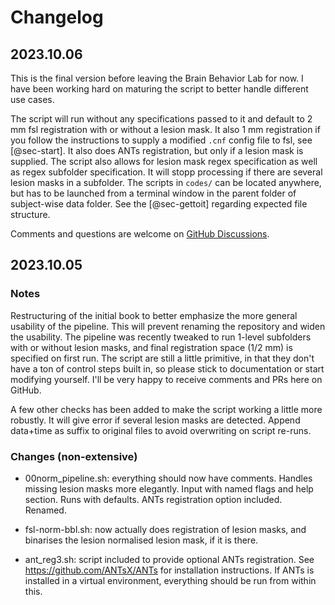 # Changelog

## 2023.10.06

This is the final version before leaving the Brain Behavior Lab for now. I have been working hard on maturing the script to better handle different use cases.

The script will run without any specifications passed to it and default to 2 mm fsl registration with or without a lesion mask. It also 1 mm registration if you follow the instructions to supply a modified `.cnf` config file to fsl, see [@sec-start]. It also does ANTs registration, but only if a lesion mask is supplied. The script also allows for lesion mask regex specification as well as regex subfolder specification. It will stopp processing if there are several lesion masks in a subfolder. The scripts in `codes/` can be located anywhere, but has to be launched from a terminal window in the parent folder of subject-wise data folder. See the [@sec-gettoit] regarding expected file structure.

Comments and questions are welcome on [GitHub Discussions](https://github.com/agdamsbo/normalisation-pipeline/discussions).


## 2023.10.05

### Notes

Restructuring of the initial book to better emphasize the more general usability of the pipeline. This will prevent renaming the repository and widen the usability. The pipeline was recently tweaked to run 1-level subfolders with or without lesion masks, and final registration space (1/2 mm) is specified on first run. The script are still a little primitive, in that they don't have a ton of control steps built in, so please stick to documentation or start modifying yourself. I'll be very happy to receive comments and PRs here on GitHub.

A few other checks has been added to make the script working a little more robustly. It will give error if several lesion masks are detected. Append data+time as suffix to original files to avoid overwriting on script re-runs.

### Changes (non-extensive)

- 00norm_pipeline.sh: everything should now have comments. Handles missing lesion masks more elegantly. Input with named flags and help section. Runs with defaults. ANTs registration option included. Renamed.

- fsl-norm-bbl.sh: now actually does registration of lesion masks, and binarises the lesion normalised lesion mask, if it is there.

- ant_reg3.sh: script included to provide optional ANTs registration. See https://github.com/ANTsX/ANTs for installation instructions. If ANTs is installed in a virtual environment, everything should be run from within this.